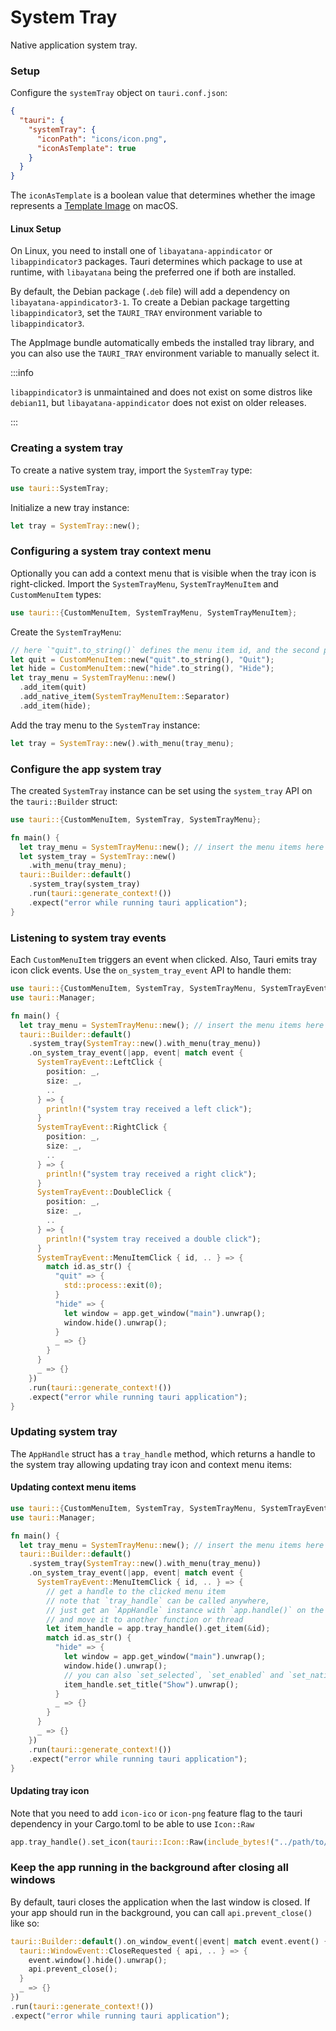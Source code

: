 # System Tray

Native application system tray.

### Setup

Configure the `systemTray` object on `tauri.conf.json`:

```json
{
  "tauri": {
    "systemTray": {
      "iconPath": "icons/icon.png",
      "iconAsTemplate": true
    }
  }
}
```

The `iconAsTemplate` is a boolean value that determines whether the image represents a [Template Image] on macOS.

#### Linux Setup

On Linux, you need to install one of `libayatana-appindicator` or `libappindicator3` packages.
Tauri determines which package to use at runtime, with `libayatana` being the preferred one if both are installed.

By default, the Debian package (`.deb` file) will add a dependency on `libayatana-appindicator3-1`. To create a Debian package targetting `libappindicator3`, set the `TAURI_TRAY` environment variable to `libappindicator3`.

The AppImage bundle automatically embeds the installed tray library, and you can also use the `TAURI_TRAY` environment variable to manually select it.

:::info

`libappindicator3` is unmaintained and does not exist on some distros like `debian11`, but `libayatana-appindicator` does not exist on older releases.

:::

### Creating a system tray

To create a native system tray, import the `SystemTray` type:

```rust
use tauri::SystemTray;
```

Initialize a new tray instance:

```rust
let tray = SystemTray::new();
```

### Configuring a system tray context menu

Optionally you can add a context menu that is visible when the tray icon is right-clicked. Import the `SystemTrayMenu`, `SystemTrayMenuItem` and `CustomMenuItem` types:

```rust
use tauri::{CustomMenuItem, SystemTrayMenu, SystemTrayMenuItem};
```

Create the `SystemTrayMenu`:

```rust
// here `"quit".to_string()` defines the menu item id, and the second parameter is the menu item label.
let quit = CustomMenuItem::new("quit".to_string(), "Quit");
let hide = CustomMenuItem::new("hide".to_string(), "Hide");
let tray_menu = SystemTrayMenu::new()
  .add_item(quit)
  .add_native_item(SystemTrayMenuItem::Separator)
  .add_item(hide);
```

Add the tray menu to the `SystemTray` instance:

```rust
let tray = SystemTray::new().with_menu(tray_menu);
```

### Configure the app system tray

The created `SystemTray` instance can be set using the `system_tray` API on the `tauri::Builder` struct:

```rust
use tauri::{CustomMenuItem, SystemTray, SystemTrayMenu};

fn main() {
  let tray_menu = SystemTrayMenu::new(); // insert the menu items here
  let system_tray = SystemTray::new()
    .with_menu(tray_menu);
  tauri::Builder::default()
    .system_tray(system_tray)
    .run(tauri::generate_context!())
    .expect("error while running tauri application");
}
```

### Listening to system tray events

Each `CustomMenuItem` triggers an event when clicked.
Also, Tauri emits tray icon click events.
Use the `on_system_tray_event` API to handle them:

```rust
use tauri::{CustomMenuItem, SystemTray, SystemTrayMenu, SystemTrayEvent};
use tauri::Manager;

fn main() {
  let tray_menu = SystemTrayMenu::new(); // insert the menu items here
  tauri::Builder::default()
    .system_tray(SystemTray::new().with_menu(tray_menu))
    .on_system_tray_event(|app, event| match event {
      SystemTrayEvent::LeftClick {
        position: _,
        size: _,
        ..
      } => {
        println!("system tray received a left click");
      }
      SystemTrayEvent::RightClick {
        position: _,
        size: _,
        ..
      } => {
        println!("system tray received a right click");
      }
      SystemTrayEvent::DoubleClick {
        position: _,
        size: _,
        ..
      } => {
        println!("system tray received a double click");
      }
      SystemTrayEvent::MenuItemClick { id, .. } => {
        match id.as_str() {
          "quit" => {
            std::process::exit(0);
          }
          "hide" => {
            let window = app.get_window("main").unwrap();
            window.hide().unwrap();
          }
          _ => {}
        }
      }
      _ => {}
    })
    .run(tauri::generate_context!())
    .expect("error while running tauri application");
}
```

### Updating system tray

The `AppHandle` struct has a `tray_handle` method, which returns a handle to the system tray allowing updating tray icon and context menu items:

#### Updating context menu items

```rust
use tauri::{CustomMenuItem, SystemTray, SystemTrayMenu, SystemTrayEvent};
use tauri::Manager;

fn main() {
  let tray_menu = SystemTrayMenu::new(); // insert the menu items here
  tauri::Builder::default()
    .system_tray(SystemTray::new().with_menu(tray_menu))
    .on_system_tray_event(|app, event| match event {
      SystemTrayEvent::MenuItemClick { id, .. } => {
        // get a handle to the clicked menu item
        // note that `tray_handle` can be called anywhere,
        // just get an `AppHandle` instance with `app.handle()` on the setup hook
        // and move it to another function or thread
        let item_handle = app.tray_handle().get_item(&id);
        match id.as_str() {
          "hide" => {
            let window = app.get_window("main").unwrap();
            window.hide().unwrap();
            // you can also `set_selected`, `set_enabled` and `set_native_image` (macOS only).
            item_handle.set_title("Show").unwrap();
          }
          _ => {}
        }
      }
      _ => {}
    })
    .run(tauri::generate_context!())
    .expect("error while running tauri application");
}
```

#### Updating tray icon

Note that you need to add `icon-ico` or `icon-png` feature flag to the tauri dependency in your Cargo.toml to be able to use `Icon::Raw`

```rust
app.tray_handle().set_icon(tauri::Icon::Raw(include_bytes!("../path/to/myicon.ico").to_vec())).unwrap();
```

### Keep the app running in the background after closing all windows

By default, tauri closes the application when the last window is closed.
If your app should run in the background, you can call `api.prevent_close()` like so:

```rust
tauri::Builder::default().on_window_event(|event| match event.event() {
  tauri::WindowEvent::CloseRequested { api, .. } => {
    event.window().hide().unwrap();
    api.prevent_close();
  }
  _ => {}
})
.run(tauri::generate_context!())
.expect("error while running tauri application");
```

[template image]: https://developer.apple.com/documentation/appkit/nsimage/1520017-template?language=objc
[libayatana-appindicator]: https://github.com/AyatanaIndicators/libayatana-appindicator
